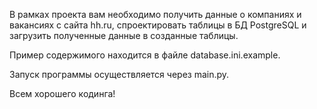 В рамках проекта вам необходимо получить данные о компаниях и вакансиях
с сайта hh.ru, спроектировать таблицы в БД PostgreSQL и загрузить
полученные данные в созданные таблицы.

Пример содержимого находится в файле database.ini.example.

Запуск программы осуществляется через main.py.

Всем хорошего кодинга! 